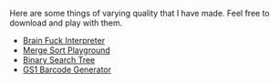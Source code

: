 <!--
Title: Stuff
Page: true
Template: page
ShowDate: true
-->

Here are some things of varying quality that I have made. Feel free to download and play with them. 

- [Brain Fuck Interpreter][1]
- [Merge Sort Playground][2]
- [Binary Search Tree][3]
- [GS1 Barcode Generator][4]

[1]: /content/downloads/bf-interpreter.playground.zip
[2]: /content/downloads/MergeSort.zip
[3]: /content/downloads/binary-search.zip
[4]: /content/downloads/gs1-barcode.playground.zip